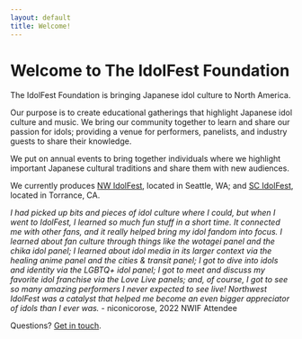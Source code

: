```yaml
---
layout: default
title: Welcome!
---
```


Welcome to The IdolFest Foundation
==============

The IdolFest Foundation is bringing Japanese idol culture to North America.

Our purpose is to create educational gatherings that highlight Japanese idol culture and music. We bring our community together to learn and share our passion for idols; providing a venue for performers, panelists, and industry guests to share their knowledge.

We put on annual events to bring together individuals where we highlight important Japanese cultural traditions and share them with new audiences.

We currently produces [NW IdolFest](https://nwidolfest.com), located in Seattle, WA; and [SC IdolFest](https://scidolfest.com), located in Torrance, CA.

_I had picked up bits and pieces of idol culture where I could, but when I went to IdolFest, I learned so much fun stuff in a short time. It connected me with other fans, and it really helped bring my idol fandom into focus. I learned about fan culture through things like the wotagei panel and the chika idol panel; I learned about idol media in its larger context via the healing anime panel and the cities & transit panel; I got to dive into idols and identity via the LGBTQ+ idol panel; I got to meet and discuss my favorite idol franchise via the Love Live panels; and, of course, I got to see so many amazing performers I never expected to see live! Northwest IdolFest was a catalyst that helped me become an even bigger appreciator of idols than I ever was._ - niconicorose, 2022 NWIF Attendee

Questions? [Get in touch](mailto:contact@idolfest.org).
